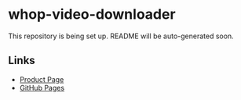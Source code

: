 # whop-video-downloader

This repository is being set up. README will be auto-generated soon.

## Links
- [Product Page](https://serp.ly/whop-video-downloader)
- [GitHub Pages](https://serpapps.github.io/whop-video-downloader)

